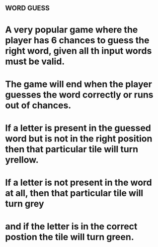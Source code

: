 ## WORD GUESS

# A very popular game where the player has 6 chances to guess the right word, given all th input words must be valid.
# The game will end when the player guesses the word correctly or runs out of chances.
# If a letter is present in the guessed word but is not in the right position then that particular tile will turn yrellow.
# If a letter is not present in the word at all, then that particular tile will turn grey
# and if the letter is in the correct postion the tile will turn green.